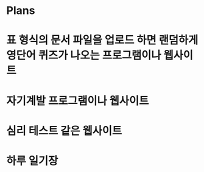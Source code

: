 # Plans
# 표 형식의 문서 파일을 업로드 하면 랜덤하게 영단어 퀴즈가 나오는 프로그램이나 웹사이트
# 자기계발 프로그램이나 웹사이트
# 심리 테스트 같은 웹사이트
# 하루 일기장
#
#
#
#
#
#
#
#
#
#
#
#
#
#
#
#
#
#
#
#
#
#
#
#
#
#
#
#
#
#
#
#
#
#
#
#
#
#
#
#
#
#
#
#
#
#
#
#
#
#
#
#
